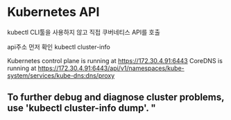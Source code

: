 # Kubernetes API

kubectl CLI툴을 사용하지 않고 직접 쿠버네티스 API를 호출

api주소 먼저 확인
  kubectl cluster-info

  Kubernetes control plane is running at https://172.30.4.91:6443
  CoreDNS is running at https://172.30.4.91:6443/api/v1/namespaces/kube-system/services/kube-dns:dns/proxy

  To further debug and diagnose cluster problems, use 'kubectl cluster-info dump'. " 
 -
